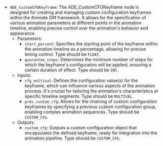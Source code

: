 - `ADE_CustomCFGKeyframe`: The ADE_CustomCFGKeyframe node is designed for creating and managing custom configuration keyframes within the Animate Diff framework. It allows for the specification of various animation parameters at different points in the animation timeline, enabling precise control over the animation's behavior and appearance.
    - Parameters:
        - `start_percent`: Specifies the starting point of the keyframe within the animation timeline as a percentage, allowing for precise timing control. Type should be `FLOAT`.
        - `guarantee_steps`: Determines the minimum number of steps for which the keyframe's configuration will be applied, ensuring a certain duration of effect. Type should be `INT`.
    - Inputs:
        - `cfg_multival`: Defines the configuration value(s) for the keyframe, which can influence various aspects of the animation process. It's crucial for tailoring the animation's characteristics at specific timeline segments. Type should be `MULTIVAL`.
        - `prev_custom_cfg`: Allows for the chaining of custom configuration keyframes by specifying a previous custom configuration group, enabling complex animation sequences. Type should be `CUSTOM_CFG`.
    - Outputs:
        - `custom_cfg`: Outputs a custom configuration object that encapsulates the defined keyframe, ready for integration into the animation pipeline. Type should be `CUSTOM_CFG`.
